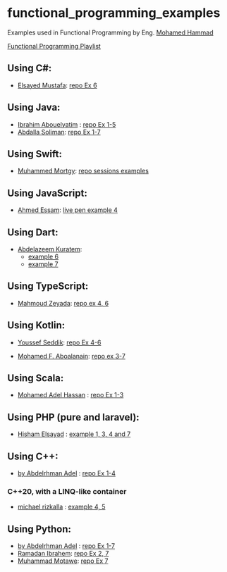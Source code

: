 # functional_programming_examples

Examples used in Functional Programming by Eng. [Mohamed Hammad](https://www.linkedin.com/in/mohamed-hammad-a720a622)

[Functional Programming Playlist](https://www.youtube.com/playlist?list=PLpbZuj8hP-I6F-Zj1Ay8nQ1rMnmFnlK2f)
## Using C#:
- [Elsayed Mustafa](https://www.linkedin.com/in/elsayed-mustafa-848502158/): [repo Ex 6](https://github.com/ElsayedMustafaM/FP)
## Using Java:
- [Ibrahim Abouelyatim](https://www.linkedin.com/in/ibrahim-abouelyatim-berkane-8aa54714b) : [repo Ex 1-5](https://github.com/Abouelyatim/Functional-Programming-101-Java)
- [Abdalla Soliman](https://www.linkedin.com/in/abdalla-soliman-6a9272153): [repo Ex 1-7](https://github.com/AbdallaSoliman/functionalprogramming)

## Using Swift:
- [Muhammed Mortgy](https://www.linkedin.com/in/mortgy): [repo sessions examples](https://github.com/Mortgy/Swift-FP)
## Using JavaScript:
- [Ahmed Essam](https://www.linkedin.com/in/ahmedessammohamed): [live pen example 4](https://codepen.io/starahmad6161/pen/mdRPPda?editors=1010)
## Using Dart:
- [Abdelazeem Kuratem](https://www.linkedin.com/in/abdelazeem-kuratem-41065a145):
  - [example 6](https://github.com/Abdelazeem777/FP_Lesson_6_Example)
  - [example 7](https://github.com/Abdelazeem777/FP_Lesson_7_Example_Dart)
## Using TypeScript:
- [Mahmoud Zeyada](https://www.linkedin.com/in/mahmoud-zeyada-818049109): [repo ex 4, 6](https://github.com/mahmoudzeyada/Functionl_programming)
## Using Kotlin:
- [Youssef Seddik](https://www.linkedin.com/in/youssef-seddik-316095142): [repo Ex 4-6](https://github.com/YussefSeddik/FunctionalProgrammig)

- [Mohamed F. Aboalanain](https://www.linkedin.com/in/mohamedfathidevo/): [repo ex 3-7](https://github.com/mohamedfathidevo/Functional_Programming)
## Using Scala:
- [Mohamed Adel Hassan](https://www.linkedin.com/in/mohamed-adel-hassan-312b8a167) : [repo Ex 1-3](https://github.com/MohamedAdelHsn/Scala-Functional-Programming)


## Using PHP (pure and laravel):
- [Hisham Elsayad](https://www.linkedin.com/in/hisham-elsayad-542049172) : [example 1, 3, 4 and 7](https://github.com/hsmfawaz/functional-programming-php)

## Using C++:
- [by Abdelrhman Adel](https://www.linkedin.com/in/abdelrhman-adel-9a5719139/) : [repo Ex 1-4](https://github.com/abdelrhman-adel-ahmed/Functional-Programming)
### C++20, with a LINQ-like container
- [michael rizkalla](https://www.linkedin.com/in/michaelrizkalla) : [example 4, 5](https://github.com/MichaelRizkalla/LearningFP/tree/main/Cpp-FP/CalculateDiscountsOnOrders)
## Using Python:
- [by Abdelrhman Adel](https://www.linkedin.com/in/abdelrhman-adel-9a5719139/) : [repo Ex 1-7](https://github.com/abdelrhman-adel-ahmed/Functional-Programming)
- [Ramadan Ibrahem](https://www.linkedin.com/in/ramadanibrahem/): [repo Ex 2, 7](https://github.com/RamadanIbrahem98/functional-programming)
- [Muhammad Motawe](https://www.linkedin.com/in/muhammadmotawe): [repo Ex 7](https://github.com/MuhammadMotawe/FunctionalProgramming)
